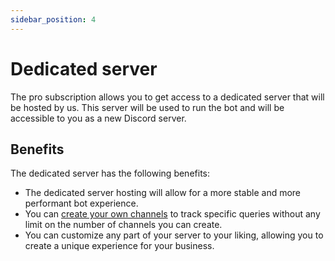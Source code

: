 ```yaml
---
sidebar_position: 4
---
```


# Dedicated server

The pro subscription allows you to get access to a dedicated server that will be hosted by us. This server will be used to run the bot and will be accessible to you as a new Discord server.

## Benefits

The dedicated server has the following benefits:

- The dedicated server hosting will allow for a more stable and more performant bot experience.
- You can [create your own channels](/docs/features-pro/channel-creation) to track specific queries without any limit on the number of channels you can create.
- You can customize any part of your server to your liking, allowing you to create a unique experience for your business.
